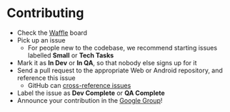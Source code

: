 # Contributing

* Check the [Waffle](https://waffle.io/rapidftr/tracker) board
* Pick up an issue
  * For people new to the codebase, we recommend starting issues labelled **Small** or **Tech Tasks**
* Mark it as **In Dev** or **In QA**, so that nobody else signs up for it
* Send a pull request to the appropriate Web or Android repository, and reference this issue
  * GitHub can [cross-reference issues](https://github.com/blog/967-github-secrets)
* Label the issue as **Dev Complete** or **QA Complete**
* Announce your contribution in the [Google Group](https://groups.google.com/forum/#!forum/rapidftr)!
